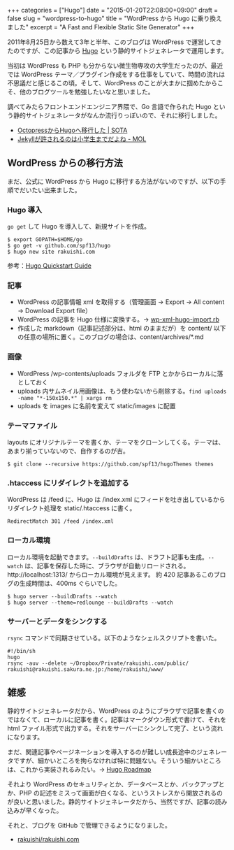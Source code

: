 +++
categories = ["Hugo"]
date = "2015-01-20T22:08:00+09:00"
draft = false
slug = "wordpress-to-hugo"
title = "WordPress から Hugo に乗り換えました"
excerpt = "A Fast and Flexible Static Site Generator"
+++

2011年8月25日から数えて3年と半年、このブログは WordPress で運営してきたのですが、この記事から [Hugo](http://gohugo.io/) という静的サイトジェネレータで運用します。

当初は WordPress も PHP も分からない微生物専攻の大学生だったのが、最近では WordPress テーマ／プラグイン作成をする仕事をしていて、時間の流れは不思議だと感じるこの頃。そして、WordPress のことが大まかに掴めたからこそ、他のブログツールを勉強したいなと思いました。

調べてみたらフロントエンドエンジニア界隈で、Go 言語で作られた Hugo という静的サイトジェネレータがなんか流行りっぽいので、それに移行しました。

- [OctopressからHugoへ移行した | SOTA](http://deeeet.com/writing/2014/12/25/hugo/)
- [Jekyllが許されるのは小学生までだよね - MOL](http://t32k.me/mol/log/hugo/)

## WordPress からの移行方法

まだ、公式に WordPress から Hugo に移行する方法がないのですが、以下の手順でだいたい出来ました。

### Hugo 導入

`go get` して Hugo を導入して、新規サイトを作成。

	$ export GOPATH=$HOME/go
	$ go get -v github.com/spf13/hugo
	$ hugo new site rakuishi.com

参考：[Hugo Quickstart Guide](http://gohugo.io/overview/quickstart/)

### 記事

- WordPress の記事情報 xml を取得する（管理画面 → Export → All content → Download Export file）
- WordPress の記事を Hugo 仕様に変換する。→ [wp-xml-hugo-import.rb](https://gist.github.com/rakuishi/3163f6e8c5a496329bc7)
- 作成した markdown（記事記述部分は、html のままだが）を content/ 以下の任意の場所に置く。このブログの場合は、content/archives/*.md

### 画像

- WordPress /wp-contents/uploads フォルダを FTP とかからローカルに落としておく
- uploads 内サムネイル用画像は、もう使わないから削除する。`find uploads -name "*-150x150.*" | xargs rm`
- uploads を images に名前を変えて static/images に配置

### テーマファイル

layouts にオリジナルテーマを書くか、テーマをクローンしてくる。テーマは、あまり揃っていないので、自作するのが吉。

	$ git clone --recursive https://github.com/spf13/hugoThemes themes

### .htaccess にリダイレクトを追加する

WordPress は /feed に、Hugo は /index.xml にフィードを吐き出しているからリダイレクト処理を static/.htaccess に書く。

	RedirectMatch 301 /feed /index.xml

### ローカル環境

ローカル環境を起動できます。`--buildDrafts` は、ドラフト記事も生成。`--watch` は、記事を保存した時に、ブラウザが自動リロードされる。http://localhost:1313/ からローカル環境が見えます。
約 420 記事あるこのブログの生成時間は、400ms ぐらいでした。

	$ hugo server --buildDrafts --watch
	$ hugo server --theme=redlounge --buildDrafts --watch

### サーバーとデータをシンクする

`rsync` コマンドで同期させている。以下のようなシェルスクリプトを書いた。

	#!/bin/sh
	hugo
	rsync -auv --delete ~/Dropbox/Private/rakuishi.com/public/ rakuishi@rakuishi.sakura.ne.jp:/home/rakuishi/www/

## 雑感

静的サイトジェネレータだから、WordPress のようにブラウザで記事を書くのではなくて、ローカルに記事を書く。記事はマークダウン形式で書けて、それを html ファイル形式で出力する。それをサーバーにシンクして完了、という流れになります。

まだ、関連記事やページネーションを導入するのが難しい成長途中のジェネレータですが、細かいところを拘らなければ特に問題ない。そういう細かいところは、これから実装されるみたい。→ [Hugo Roadmap](http://gohugo.io/meta/roadmap/)

それより WordPress のセキュリティとか、データベースとか、バックアップとか、PHP の記述をミスって画面が白くなる、というストレスから開放されるのが良いと思いました。静的サイトジェネレータだから、当然ですが、記事の読み込みが早くなった。

それと、ブログを GitHub で管理できるようになりました。

* [rakuishi/rakuishi.com](https://github.com/rakuishi/rakuishi.com)

